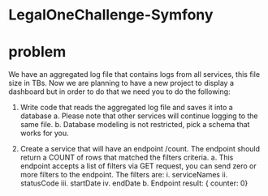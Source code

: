 # LegalOneChallenge-Symfony
# problem
We have an aggregated log file that contains logs from all services, this file size in TBs.
Now we are planning to have a new project to display a dashboard but in order to do that we need you to do the following:

1.	 Write code that reads the aggregated log file and saves it into a database
a.	Please note that other services will continue logging to the same file.
b.	Database modeling is not restricted, pick a schema that works for you. 

2.	Create a service that will have an endpoint /count. The endpoint should return a COUNT of rows that matched the filters criteria.
a.	This endpoint accepts a list of filters via GET request, you can send zero or more filters to the endpoint. The filters are:
i.	serviceNames
ii.	statusCode
iii.	startDate
iv.	endDate
b.	Endpoint result: { counter: 0}
 

